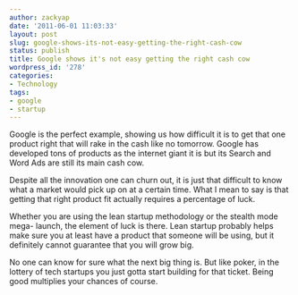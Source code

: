 ```yaml
---
author: zackyap
date: '2011-06-01 11:03:33'
layout: post
slug: google-shows-its-not-easy-getting-the-right-cash-cow
status: publish
title: Google shows it's not easy getting the right cash cow
wordpress_id: '278'
categories:
- Technology
tags:
- google
- startup
---
```


Google is the perfect example, showing us how difficult it is to get that one
product right that will rake in the cash like no tomorrow. Google has
developed tons of products as the internet giant it is but its Search and Word
Ads are still its main cash cow.

Despite all the innovation one can churn out, it is just that difficult to
know what a market would pick up on at a certain time. What I mean to say is
that getting that right product fit actually requires a percentage of luck.

Whether you are using the lean startup methodology or the stealth mode mega-
launch, the element of luck is there. Lean startup probably helps make sure
you at least have a product that someone will be using, but it definitely
cannot guarantee that you will grow big.

No one can know for sure what the next big thing is. But like poker, in the
lottery of tech startups you just gotta start building for that ticket. Being
good multiplies your chances of course.

